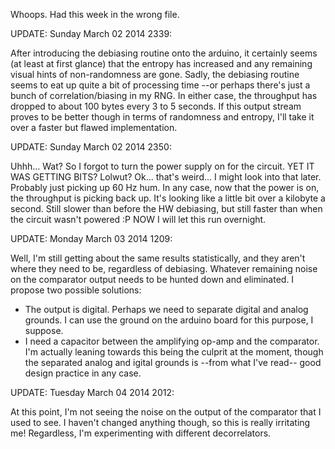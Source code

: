 Whoops. Had this week in the wrong file.

UPDATE: Sunday March 02 2014 2339:

After introducing the debiasing routine onto the arduino, it certainly seems
(at least at first glance) that the entropy has increased and any remaining
visual hints of non-randomness are gone. Sadly, the debiasing routine seems to 
eat up quite a bit of processing time --or perhaps there's just a bunch of 
correlation/biasing in my RNG. In either case, the throughput has dropped to 
about 100 bytes every 3 to 5 seconds. If this output stream proves to be 
better though in terms of randomness and entropy, I'll take it over a faster 
but flawed implementation.

UPDATE: Sunday March 02 2014 2350:

Uhhh... Wat? So I forgot to turn the power supply on for the circuit. YET IT 
WAS GETTING BITS? Lolwut? Ok... that's weird... I might look into that later. 
Probably just picking up 60 Hz hum. In any case, now that the power is on, 
the throughput is picking back up. It's looking like a little bit over a 
kilobyte a second. Still slower than before the HW debiasing, but still faster 
than when the circuit wasn't powered :P NOW I will let this run overnight.

UPDATE: Monday March 03 2014 1209:

Well, I'm still getting about the same results statistically, and they 
aren't where they need to be, regardless of debiasing. Whatever remaining 
noise on the comparator output needs to be hunted down and eliminated. I 
propose two possible solutions:

* The output is digital. Perhaps we need to separate digital and analog 
grounds. I can use the ground on the arduino board for this purpose, I suppose.
* I need a capacitor between the amplifying op-amp and the comparator. I'm 
actually leaning towards this being the culprit at the moment, though the 
separated analog and igital grounds is --from what I've read-- good design 
practice in any case.

UPDATE: Tuesday March 04 2014 2012:

At this point, I'm not seeing the noise on the output of the comparator that 
I used to see. I haven't changed anything though, so this is really 
irritating me! Regardless, I'm experimenting with different decorrelators.
